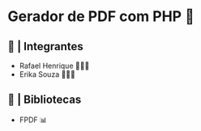 # Gerador de PDF com PHP 📑

## 🔰 | Integrantes

-   Rafael Henrique 👨🏽‍💻
-   Erika Souza 👩🏻‍💻

## 🔖 | Bibliotecas

-   FPDF 📊
